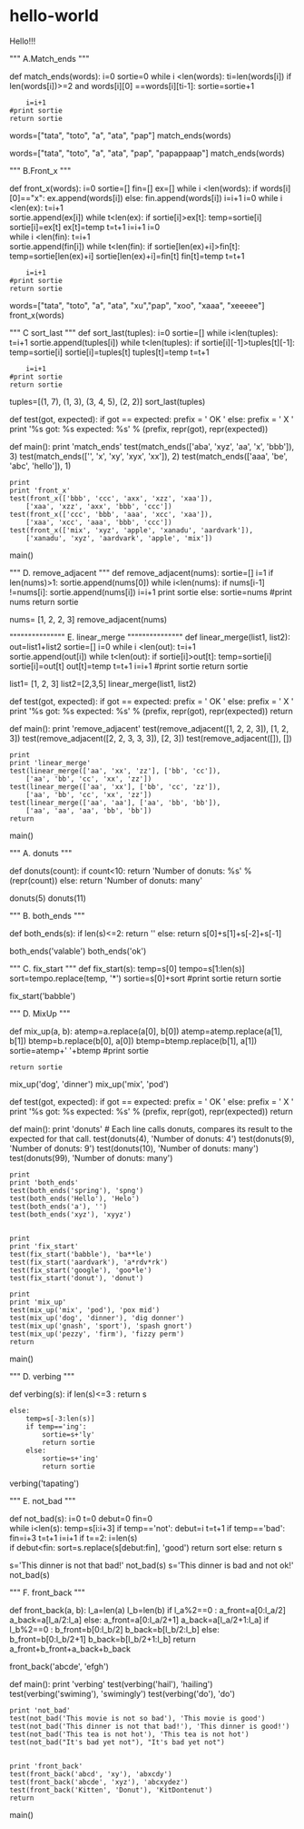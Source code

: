 # hello-world
Hello!!!


"""
A.Match_ends
"""

def match_ends(words):
    i=0
    sortie=0
    while i <len(words):
        ti=len(words[i])
        if len(words[i])>=2 and words[i][0] ==words[i][ti-1]:
            sortie=sortie+1
        
    
        i=i+1
    #print sortie
    return sortie
    
    
words=["tata", "toto", "a", "ata", "pap"]
match_ends(words)


words=["tata", "toto", "a", "ata", "pap", "papappaap"]
match_ends(words)
    
"""
B.Front_x
"""

def front_x(words):
    i=0
    sortie=[]
    fin=[]
    ex=[]
    while i <len(words):
        if words[i][0]=="x":
            ex.append(words[i])
        else:
            fin.append(words[i])
        i=i+1
    i=0
    while i <len(ex):
        t=i+1  
        sortie.append(ex[i])
        while t<len(ex):
            if sortie[i]>ex[t]:
                temp=sortie[i]
                sortie[i]=ex[t]
                ex[t]=temp
            t=t+1
        i=i+1
    i=0        
    while i <len(fin):
        t=i+1   
        sortie.append(fin[i])
        while t<len(fin):
            if sortie[len(ex)+i]>fin[t]:
                temp=sortie[len(ex)+i]
                sortie[len(ex)+i]=fin[t]
                fin[t]=temp
            t=t+1

        i=i+1
    #print sortie
    return sortie
words=["tata", "toto", "a", "ata", "xu","pap", "xoo", "xaaa", "xeeeee"]
front_x(words)


"""
C sort_last
"""
def sort_last(tuples):
    i=0
    sortie=[]
    while i<len(tuples):
        t=i+1
        sortie.append(tuples[i])
        while t<len(tuples):
            if sortie[i][-1]>tuples[t][-1]:
                temp=sortie[i]
                sortie[i]=tuples[t]
                tuples[t]=temp
            t=t+1

        i=i+1
    #print sortie
    return sortie
    
tuples=[(1, 7), (1, 3), (3, 4, 5), (2, 2)]
sort_last(tuples)

def test(got, expected):
    if got == expected:
        prefix = ' OK '
    else:
        prefix = '  X '
    print '%s got: %s expected: %s' % (prefix, repr(got), repr(expected))
    
def main():
    print 'match_ends'
    test(match_ends(['aba', 'xyz', 'aa', 'x', 'bbb']), 3)
    test(match_ends(['', 'x', 'xy', 'xyx', 'xx']), 2)
    test(match_ends(['aaa', 'be', 'abc', 'hello']), 1)

    print
    print 'front_x'
    test(front_x(['bbb', 'ccc', 'axx', 'xzz', 'xaa']),
        ['xaa', 'xzz', 'axx', 'bbb', 'ccc'])
    test(front_x(['ccc', 'bbb', 'aaa', 'xcc', 'xaa']),
        ['xaa', 'xcc', 'aaa', 'bbb', 'ccc'])
    test(front_x(['mix', 'xyz', 'apple', 'xanadu', 'aardvark']),
        ['xanadu', 'xyz', 'aardvark', 'apple', 'mix'])
        
main()


"""
D. remove_adjacent
"""
def remove_adjacent(nums):
    sortie=[]
    i=1
    if len(nums)>1:
        sortie.append(nums[0])
        while i<len(nums):
            if nums[i-1] !=nums[i]:
                sortie.append(nums[i])
            i=i+1
        print sortie
    else:
        sortie=nums
        #print nums
    return sortie
    
nums= [1, 2, 2, 3]
remove_adjacent(nums)


"""""""""""""""
E. linear_merge
"""""""""""""""
def linear_merge(list1, list2):
    out=list1+list2
    sortie=[]
    i=0
    while i <len(out):
        t=i+1  
        sortie.append(out[i])
        while t<len(out):
            if sortie[i]>out[t]:
                temp=sortie[i]
                sortie[i]=out[t]
                out[t]=temp
            t=t+1
        i=i+1
    #print sortie
    return sortie
    
list1= [1, 2, 3]
list2=[2,3,5]
linear_merge(list1, list2)




def test(got, expected):
    if got == expected:
        prefix = ' OK '
    else:
        prefix = '  X '
    print '%s got: %s expected: %s' % (prefix, repr(got), repr(expected))
    return
    
def main():
    print 'remove_adjacent'
    test(remove_adjacent([1, 2, 2, 3]), [1, 2, 3])
    test(remove_adjacent([2, 2, 3, 3, 3]), [2, 3])
    test(remove_adjacent([]), [])

    print
    print 'linear_merge'
    test(linear_merge(['aa', 'xx', 'zz'], ['bb', 'cc']),
        ['aa', 'bb', 'cc', 'xx', 'zz'])
    test(linear_merge(['aa', 'xx'], ['bb', 'cc', 'zz']),
        ['aa', 'bb', 'cc', 'xx', 'zz'])
    test(linear_merge(['aa', 'aa'], ['aa', 'bb', 'bb']),
        ['aa', 'aa', 'aa', 'bb', 'bb'])
    return
        
main()
    
    

    
"""
A. donuts
"""

def donuts(count):
    if count<10: 
        return 'Number of donuts: %s' % (repr(count))
    else:
        return 'Number of donuts: many'
    
    
donuts(5)
donuts(11)


"""
B. both_ends
"""

def both_ends(s):
    if len(s)<=2:
        return ''
    else: 
        return s[0]+s[1]+s[-2]+s[-1]       
    

both_ends('valable')
both_ends('ok')



"""
C. fix_start
"""
def fix_start(s):
    temp=s[0]
    tempo=s[1:len(s)]
    sort=tempo.replace(temp, '*')
    sortie=s[0]+sort
    #print sortie
    return sortie

fix_start('babble')



"""
D. MixUp
"""

def mix_up(a, b):
    atemp=a.replace(a[0], b[0])
    atemp=atemp.replace(a[1], b[1])
    btemp=b.replace(b[0], a[0])
    btemp=btemp.replace(b[1], a[1])
    sortie=atemp+' '+btemp
    #print sortie    
    
    return sortie
    
mix_up('dog', 'dinner')
mix_up('mix', 'pod')



def test(got, expected):
    if got == expected:
        prefix = ' OK '
    else:
        prefix = '  X '
    print '%s got: %s expected: %s' % (prefix, repr(got), repr(expected))
    return


def main():
    print 'donuts'
    # Each line calls donuts, compares its result to the expected for that call.
    test(donuts(4), 'Number of donuts: 4')
    test(donuts(9), 'Number of donuts: 9')
    test(donuts(10), 'Number of donuts: many')
    test(donuts(99), 'Number of donuts: many')

    print
    print 'both_ends'
    test(both_ends('spring'), 'spng')
    test(both_ends('Hello'), 'Helo')
    test(both_ends('a'), '')
    test(both_ends('xyz'), 'xyyz')

  
    print
    print 'fix_start'
    test(fix_start('babble'), 'ba**le')
    test(fix_start('aardvark'), 'a*rdv*rk')
    test(fix_start('google'), 'goo*le')
    test(fix_start('donut'), 'donut')

    print
    print 'mix_up'
    test(mix_up('mix', 'pod'), 'pox mid')
    test(mix_up('dog', 'dinner'), 'dig donner')
    test(mix_up('gnash', 'sport'), 'spash gnort')
    test(mix_up('pezzy', 'firm'), 'fizzy perm')
    return


main()



"""
D. verbing
"""

def verbing(s):
    if len(s)<=3 :
        return s 
        
    else:
        temp=s[-3:len(s)]
        if temp=='ing':
            sortie=s+'ly'
            return sortie
        else:
            sortie=s+'ing'
            return sortie
    
    
verbing('tapating')


"""
E. not_bad
"""

def not_bad(s):
    i=0
    t=0
    debut=0
    fin=0        
    while i<len(s):
        temp=s[i:i+3]
        if temp=='not':
            debut=i
            t=t+1
        if temp=='bad':
            fin=i+3
            t=t+1
        i=i+1
        if t==2:
            i=len(s)        
    if debut<fin:
        sort=s.replace(s[debut:fin], 'good')
        return sort
    else: 
        return s
    
    
s='This dinner is not that bad!'
not_bad(s)
s='This dinner is bad and not ok!'
not_bad(s)



"""
F. front_back
"""

def front_back(a, b):
    l_a=len(a)
    l_b=len(b)
    if l_a%2==0 :
        a_front=a[0:l_a/2]
        a_back=a[l_a/2:l_a]
    else:
        a_front=a[0:l_a/2+1]
        a_back=a[l_a/2+1:l_a]
    if l_b%2==0 :
        b_front=b[0:l_b/2]
        b_back=b[l_b/2:l_b]
    else:
        b_front=b[0:l_b/2+1]
        b_back=b[l_b/2+1:l_b]
    return a_front+b_front+a_back+b_back
    
front_back('abcde', 'efgh')


    
def main():
    print 'verbing'
    test(verbing('hail'), 'hailing')
    test(verbing('swiming'), 'swimingly')
    test(verbing('do'), 'do')
    
    
    print 'not_bad'
    test(not_bad('This movie is not so bad'), 'This movie is good')
    test(not_bad('This dinner is not that bad!'), 'This dinner is good!')
    test(not_bad('This tea is not hot'), 'This tea is not hot')
    test(not_bad("It's bad yet not"), "It's bad yet not")

    
    print 'front_back'
    test(front_back('abcd', 'xy'), 'abxcdy')
    test(front_back('abcde', 'xyz'), 'abcxydez')
    test(front_back('Kitten', 'Donut'), 'KitDontenut')
    return
main()


    
    
    
    
    





